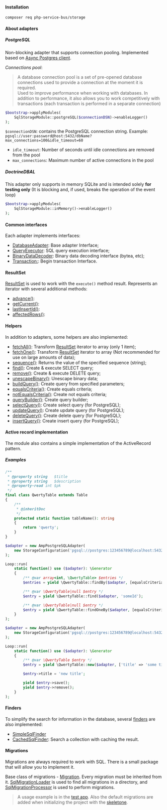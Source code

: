 #### Installation
```
composer req php-service-bus/storage
```
#### About adapters
##### PostgreSQL
Non-blocking adapter that supports connection pooling. Implemented based on [Async Postgres client](https://github.com/amphp/postgres).

*Connections pool*:
> A database connection pool is a set of pre-opened database connections used to provide a connection at the moment it is required.  
> Used to improve performance when working with databases. In addition to performance, it also allows you to work competitively with transactions (each transaction is performed in a separate connection)

```php
$bootstrap->applyModules(
    SqlStorageModule::postgreSQL($connectionDSN)->enableLogger()
);
```

`$connectionDSN`: contains the PostgreSQL connection string. Example: `pgsql://user:password@host:5432/dbName?max_connections=100&idle_timeout=60`
* `idle_timeout`: Number of seconds until idle connections are removed from the pool
* `max_connections`: Maximum number of active connections in the pool

##### DoctrineDBAL

This adapter only supports in memory SQLite and is intended solely **for testing only** (It is blocking and, if used, breaks the operation of the event loop)

```php
$bootstrap->applyModules(
    SqlStorageModule::inMemory()->enableLogger()
);
```

#### Common interfaces
Each adapter implements interfaces:
* [DatabaseAdapter](https://github.com/php-service-bus/storage/blob/v5.0/src/Common/DatabaseAdapter.php): Base adapter Interface;
* [QueryExecutor](https://github.com/php-service-bus/storage/blob/v5.0/src/Common/QueryExecutor.php): SQL query execution interface;
* [BinaryDataDecoder](https://github.com/php-service-bus/storage/blob/v5.0/src/Common/BinaryDataDecoder.php): Binary data decoding interface (bytea, etc);
* [Transaction:](https://github.com/php-service-bus/storage/blob/v5.0/src/Common/Transaction.php): Begin transaction Interface.

#### ResultSet

[ResultSet](https://github.com/php-service-bus/storage/blob/v5.0/src/Common/ResultSet.php) is used to work with the `execute()` method result. Represents an iterator with several additional methods:
* [advance()](https://github.com/php-service-bus/storage/blob/v5.0/src/Common/ResultSet.php#L30):
* [getCurrent()](https://github.com/php-service-bus/storage/blob/v5.0/src/Common/ResultSet.php#L40):
* [lastInsertId()](https://github.com/php-service-bus/storage/blob/v5.0/src/Common/ResultSet.php#L49):
* [affectedRows()](https://github.com/php-service-bus/storage/blob/v5.0/src/Common/ResultSet.php#L56):

#### Helpers

In addition to adapters, some helpers are also implemented:

* [fetchAll()](https://github.com/php-service-bus/storage/blob/v5.0/src/Sql/functions.php#L37): Transform [ResultSet](https://github.com/php-service-bus/storage/blob/v5.0/src/Common/ResultSet.php) iterator to array (only 1 item);
* [fetchOne()](https://github.com/php-service-bus/storage/blob/v5.0/src/Sql/functions.php#L64): Transform [ResultSet](https://github.com/php-service-bus/storage/blob/v5.0/src/Common/ResultSet.php) iterator to array (Not recommended for use on large amounts of data);
* [sequence()](https://github.com/php-service-bus/storage/blob/v5.0/src/Sql/functions.php#L101): Returns the value of the specified sequence (string);
* [find()](https://github.com/php-service-bus/storage/blob/v5.0/src/Sql/functions.php#L136): Create & execute SELECT query;
* [remove()](https://github.com/php-service-bus/storage/blob/v5.0/src/Sql/functions.php#L169): Create & execute DELETE query;
* [unescapeBinary()](https://github.com/php-service-bus/storage/blob/v5.0/src/Sql/functions.php#L247): Unescape binary data;
* [buildQuery()](https://github.com/php-service-bus/storage/blob/v5.0/src/Sql/functions.php#L203): Create query from specified parameters;
* [equalsCriteria()](https://github.com/php-service-bus/storage/blob/v5.0/src/Sql/functions.php#L275): Create equals criteria;
* [notEqualsCriteria()](https://github.com/php-service-bus/storage/blob/v5.0/src/Sql/functions.php#L292): Create not equals criteria;
* [queryBuilder()](https://github.com/php-service-bus/storage/blob/v5.0/src/Sql/functions.php#L305): Create query builder;
* [selectQuery()](https://github.com/php-service-bus/storage/blob/v5.0/src/Sql/functions.php#L315): Create select query (for PostgreSQL);
* [updateQuery()](https://github.com/php-service-bus/storage/blob/v5.0/src/Sql/functions.php#L329): Create update query (for PostgreSQL);
* [deleteQuery()](https://github.com/php-service-bus/storage/blob/v5.0/src/Sql/functions.php#L339): Create delete query (for PostgreSQL);
* [insertQuery()](https://github.com/php-service-bus/storage/blob/v5.0/src/Sql/functions.php#L353): Create insert query (for PostgreSQL);

#### Active record implementation
The module also contains a simple implementation of the ActiveRecord pattern.

##### Examples
```php
/**
 * @property string   $title
 * @property string   $description
 * @property-read int $pk
 */
final class QwertyTable extends Table
{
    /**
     * @inheritDoc
     */
    protected static function tableName(): string
    {
        return 'qwerty';
    }
}
```

```php
$adapter = new AmpPostgreSQLAdapter(
    new StorageConfiguration('pgsql://postgres:123456789@localhost:5432/test')
);

Loop::run(
    static function() use ($adapter): \Generator
    {
        /** @var array<int, \QwertyTable> $entries */
        $entries = yield \QwertyTable::findBy($adapter, [equalsCriteria('id', 'someId')], 100);

        /** @var \QwertyTable|null $entry */
        $entry = yield \QwertyTable::find($adapter, 'someId');

        /** @var \QwertyTable|null $entry */
        $entry = yield \QwertyTable::findOneBy($adapter, [equalsCriteria('title', 'expected title')]);
    }
);
```

```php
$adapter = new AmpPostgreSQLAdapter(
    new StorageConfiguration('pgsql://postgres:123456789@localhost:5432/test')
);

Loop::run(
    static function() use ($adapter): \Generator
    {
        /** @var \QwertyTable $entry */
        $entry = yield \QwertyTable::new($adapter, ['title' => 'some title', ['description' => 'some description']]);

        $entry->title = 'new title';

        yield $entry->save();
        yield $entry->remove();
    }
);
```

#### Finders
To simplify the search for information in the database, several [finders](https://github.com/php-service-bus/storage/blob/v5.0/src/Sql/Finder/SqlFinder.php) are also implemented:
* [SimpleSqlFinder](https://github.com/php-service-bus/storage/blob/v5.0/src/Sql/Finder/SimpleSqlFinder.php)
* [CachedSqlFinder](https://github.com/php-service-bus/storage/blob/v5.0/src/Sql/Finder/CachedSqlFinder.php): Search a collection with caching the result.

#### Migrations

Migrations are always required to work with SQL. There is a small package that will allow you to implement it.

Base class of migrations - [Migration](https://github.com/php-service-bus/storage/blob/v5.0/src/Sql/Migration/Migration.php). Every migration must be inherited from it.
[SqlMigrationLoader](https://github.com/php-service-bus/storage/blob/v5.0/src/Sql/Migration/SqlMigrationLoader.php) is used to find all migrations in a directory, and [SqlMigrationProcessor](https://github.com/php-service-bus/storage/blob/v5.0/src/Sql/Migration/SqlMigrationProcessor.php) is used to perform migrations.

> A usage example is in the [test app](https://github.com/php-service-bus/demo/tree/v5.0/tools/migrations). Also the default migrations are added when initializing the project with the [skeletone](https://github.com/php-service-bus/skeleton).
